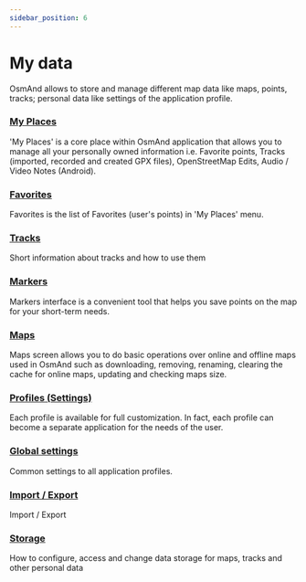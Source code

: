 ```yaml
---
sidebar_position: 6
---
```


# My data

OsmAnd allows to store and manage different map data like maps, points, tracks; personal data like settings of the application profile.

### [My Places](./myplaces.md)

'My Places' is a core place within OsmAnd application that allows you to manage all your personally owned information i.e. Favorite points, Tracks (imported, recorded and created GPX files), OpenStreetMap Edits, Audio / Video Notes (Android).

### [Favorites](./favorites.md)

Favorites is the list of Favorites (user's points) in 'My Places' menu.

### [Tracks](./tracks.md)

Short information about tracks and how to use them

### [Markers](./markers.md)

Markers interface is a convenient tool that helps you save points on the map for your short-term needs.

### [Maps](./maps/)

Maps screen allows you to do basic operations over online and offline maps used in OsmAnd such as downloading, removing, renaming, clearing the cache for online maps, updating and checking maps size.

### [Profiles (Settings)](./profiles/)

Each profile is available for full customization. In fact, each profile can become a separate application for the needs of the user.

### [Global settings](./global-settings/)

Common settings to all application profiles.

### [Import / Export](./import-export/)

Import / Export

### [Storage](./storage/)

How to configure, access and change data storage for maps, tracks and other personal data